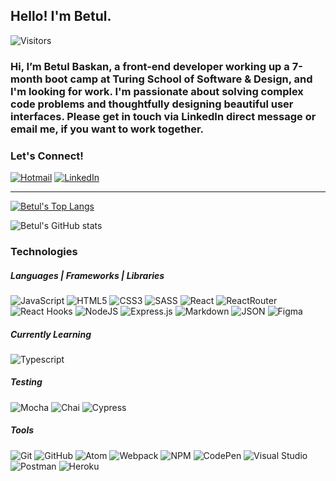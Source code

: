 ## Hello! I'm Betul.

![Visitors](https://api.visitorbadge.io/api/visitors?path=Baskanbetul%2FBaskanbetul&countColor=%2337d67a)


### Hi, I’m Betul Baskan, a front-end developer working up a 7-month boot camp at Turing School of Software & Design, and I'm looking for work. I'm passionate about solving complex code problems and thoughtfully designing beautiful user interfaces. Please get in touch via LinkedIn direct message or email me, if you want to work together.

### Let's Connect!
  
[![Hotmail](https://img.shields.io/badge/Hotmail-D14836?style=for-the-badge&logo=hotmail&logoColor=white)](mailto:btlbskn@hotmail.com)
[![LinkedIn](https://img.shields.io/badge/linkedin-%230077B5.svg?style=for-the-badge&logo=linkedin&logoColor=white)](https://www.linkedin.com/in/betul-baskan/)  

<hr></hr>

[![Betul's Top Langs](https://github-readme-stats.vercel.app/api/top-langs/?username=Baskanbetul&layout=compact&theme=vue-dark)](https://github.com/Baskanbetul/github-readme-stats)

![Betul's GitHub stats](https://github-readme-stats.vercel.app/api?username=Baskanbetul&theme=vue-dark&show_icons=true)

<!-- ![Betul's trophies](https://github-profile-trophy.vercel.app/?username=Baskanbetul&hide=starstheme=vue-dark) -->

### Technologies
  
##### Languages | Frameworks | Libraries
  
![JavaScript](https://img.shields.io/badge/javascript-%23323330.svg?style=for-the-badge&logo=javascript&logoColor=%23F7DF1E)
![HTML5](https://img.shields.io/badge/html5-%23E34F26.svg?style=for-the-badge&logo=html5&logoColor=white)
![CSS3](https://img.shields.io/badge/css3-%231572B6.svg?style=for-the-badge&logo=css3&logoColor=white)
![SASS](https://img.shields.io/badge/SASS-hotpink.svg?style=for-the-badge&logo=SASS&logoColor=white)
![React](https://img.shields.io/badge/react-%2320232a.svg?style=for-the-badge&logo=react&logoColor=%2361DAFB)
![ReactRouter](https://img.shields.io/badge/React_Router-CA4245?style=for-the-badge&logo=react-router&logoColor=white)
![React Hooks](https://img.shields.io/badge/React%20-Hooks-blue#:~:text=Hooks-,Hooks)
![NodeJS](https://img.shields.io/badge/node.js-6DA55F?style=for-the-badge&logo=node.js&logoColor=white)
![Express.js](https://img.shields.io/badge/express.js-%23404d59.svg?style=for-the-badge&logo=express&logoColor=%2361DAFB)
![Markdown](https://img.shields.io/badge/markdown-%23000000.svg?style=for-the-badge&logo=markdown&logoColor=white)
![JSON](https://img.shields.io/badge/json-5E5C5C?style=for-the-badge&logo=json&logoColor=white)
![Figma](https://img.shields.io/badge/figma-%23F24E1E.svg?style=for-the-badge&logo=figma&logoColor=white)

##### Currently Learning 

![Typescript](https://img.shields.io/badge/TypeScript-007ACC?style=for-the-badge&logo=typescript&logoColor=white)

##### Testing
  
![Mocha](https://img.shields.io/badge/-mocha-%238D6748?style=for-the-badge&logo=mocha&logoColor=white) 
![Chai](https://img.shields.io/badge/chai-A30701?style=for-the-badge&logo=chai&logoColor=white)
![Cypress](https://img.shields.io/badge/-cypress-%23E5E5E5?style=for-the-badge&logo=cypress&logoColor=058a5e)
  
##### Tools

![Git](https://img.shields.io/badge/git-%23F05033.svg?style=for-the-badge&logo=git&logoColor=white)
![GitHub](https://img.shields.io/badge/github-%23121011.svg?style=for-the-badge&logo=github&logoColor=white)
![Atom](https://img.shields.io/badge/Atom-%2366595C.svg?style=for-the-badge&logo=atom&logoColor=white)
![Webpack](https://img.shields.io/badge/webpack-%238DD6F9.svg?style=for-the-badge&logo=webpack&logoColor=black)
![NPM](https://img.shields.io/badge/NPM-%23000000.svg?style=for-the-badge&logo=npm&logoColor=white)
![CodePen](https://img.shields.io/badge/Codepen-000000?style=for-the-badge&logo=codepen&logoColor=white)
![Visual Studio](https://img.shields.io/badge/Visual%20Studio-5C2D91.svg?style=for-the-badge&logo=visual-studio&logoColor=white)
![Postman](https://img.shields.io/badge/Postman-FF6C37?style=for-the-badge&logo=postman&logoColor=white)
![Heroku](https://img.shields.io/badge/Heroku-430098?style=for-the-badge&logo=heroku&logoColor=white)
  
